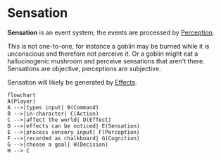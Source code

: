 # Sensation

**Sensation** is an event system; the events are processed by [Perception](../perception/README.md).

This is not one-to-one, for instance a goblin may be burned while it is unconscious and therefore not perceive it.  Or a goblin might eat a hallucinogenic mushroom and perceive sensations that aren't there.  Sensations are objective, perceptions are subjective.

Sensation will likely be generated by [Effects](../effects/README.md).

```mermaid
flowchart
A(Player)
A -->|types input| B(Command)
B -->|in-character| C(Action) 
C -->|affect the world| D(Effect) 
D -->|effects can be noticed| E(Sensation) 
E -->|process sensory input| F(Perception) 
F -->|recorded as chalkboard| G(Cognition)
G -->|choose a goal| H(Decision)
H --> C
```